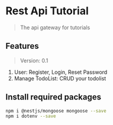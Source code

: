 # Rest Api Tutorial

> The api gateway for tutorials

## Features

> Version: 0.1

1. User: Register, Login, Reset Password
2. Manage TodoList: CRUD your todolist

## Install required packages

```sh
npm i @nestjs/mongoose mongoose --save
npm i dotenv --save
```
